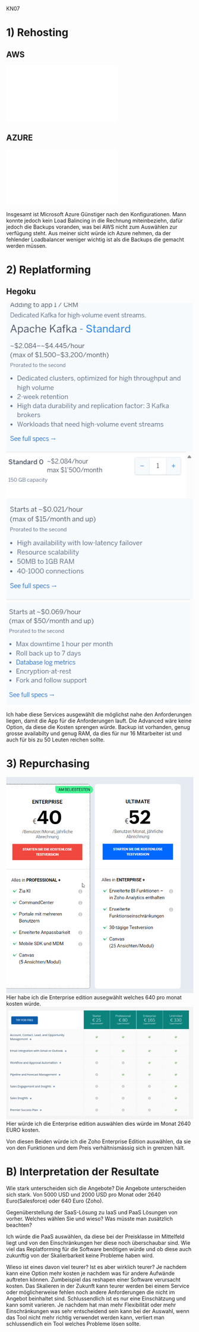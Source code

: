 KN07

# 1) Rehosting
## AWS
![AWS Files](MyEstimate.txt)		



## AZURE
![AZURE File](MIcrosoft.pdf)	

Insgesamt ist Microsoft Azure Günstiger nach den Konfigurationen. Mann konnte jedoch kein Load Balincing in die Rechnung miteinbeziehn, dafür jedoch die Backups voranden, was bei AWS nicht zum Auswählen zur verfügung steht.
Aus meiner sicht würde ich Azure nehmen, da der fehlender Loadbalancer weniger wichtig ist als die Backups die gemacht werden müssen.

# 2) Replatforming
## Hegoku



![Hegoku File](hegoku1.png)
![Hegoku File](hegoku2.png)
![Hegoku File](Hegoku3.png)

Ich habe diese Services ausgewählt die möglichst nahe den Anforderungen liegen, damit die App für die Anforderungen lauft.
Die Advanced wäre keine Option, da diese die Kosten sprengen würde.
Backup ist vorhanden, genug grosse availabilty und genug RAM, da dies für nur 16 Mitarbeiter ist und auch für bis zu 50 Leuten reichen sollte. 

# 3) Repurchasing

![Zoho](Zoho.png)
Hier habe ich die Enterprise edition ausegwählt welches 640 pro monat kosten würde.
![Hegoku File](Salesforce.png) 
Hier würde ich die Enterprise edition auswählen dies würde im Monat 2640 EURO kosten.

Von diesen Beiden würde ich die Zoho Enterprise Edition auswählen, da sie von den Funktionen und dem Preis verhältnismässig sich in grenzen hält.

# B) Interpretation der Resultate

Wie stark unterscheiden sich die Angebote?
Die Angebote unterscheiden sich stark. Von 5000 USD und 2000 USD pro Monat oder 2640 Euro(Salesforce) oder 640 Euro (Zoho).

Gegenüberstellung der SaaS-Lösung zu IaaS und PaaS Lösungen von vorher. Welches wählen
Sie und wieso? Was müsste man zusätzlich beachten?

Ich würde die PaaS auswählen, da diese bei der Preisklasse im Mittelfeld liegt und von den Einschränkungen her diese noch überschaubar sind.
Wie viel das Replatforming für die Software benötigen würde und ob diese auch zukunftig von der Skalierbarkeit keine Probleme haben wird.

Wieso ist eines davon viel teurer? Ist es aber wirklich teurer?
Je nachdem kann eine Option mehr kosten je nachdem was für andere Aufwände auftreten können. Zumbeispiel das reshapen einer Software verursacht kosten. Das Skalieren in der Zukunft kann teurer werden bei einem Service oder möglicherweise fehlen noch andere Anforderungen die nicht im Angebot beinhaltet sind.
Schlussendlich ist es nur eine Einschätzung und kann somit varieren.
Je nachdem hat man mehr Flexibilität oder mehr Einschränkungen was sehr entscheidend sein kann bei der Auswahl, wenn das Tool nicht mehr richtig verwendet werden kann, verliert man schlussendlich ein Tool welches Probleme lösen sollte.


